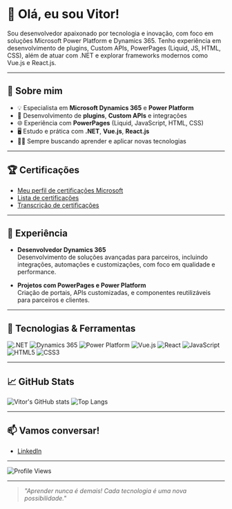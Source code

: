 # 👋 Olá, eu sou Vitor!

Sou desenvolvedor apaixonado por tecnologia e inovação, com foco em soluções Microsoft Power Platform e Dynamics 365. Tenho experiência em desenvolvimento de plugins, Custom APIs, PowerPages (Liquid, JS, HTML, CSS), além de atuar com .NET e explorar frameworks modernos como Vue.js e React.js.

---

## 🚀 Sobre mim

- 💡 Especialista em **Microsoft Dynamics 365** e **Power Platform**
- 🧩 Desenvolvimento de **plugins**, **Custom APIs** e integrações
- 🌐 Experiência com **PowerPages** (Liquid, JavaScript, HTML, CSS)
- 🖥️ Estudo e prática com **.NET**, **Vue.js**, **React.js**
- 👨‍💻 Sempre buscando aprender e aplicar novas tecnologias

---

## 🏆 Certificações

- [Meu perfil de certificações Microsoft](https://learn.microsoft.com/pt-br/users/vitorteixeirasantos/credentials)
- [Lista de certificações](https://learn.microsoft.com/pt-br/users/vitorteixeirasantos/credentials/certifications?tab=credentials-tab)
- [Transcrição de certificações](https://learn.microsoft.com/pt-br/users/vitorteixeirasantos/transcript?tab=credentials-tab)

---

## 💼 Experiência

- **Desenvolvedor Dynamics 365**  
  Desenvolvimento de soluções avançadas para parceiros, incluindo integrações, automações e customizações, com foco em qualidade e performance.

- **Projetos com PowerPages e Power Platform**  
  Criação de portais, APIs customizadas, e componentes reutilizáveis para parceiros e clientes.

---

## 🧰 Tecnologias & Ferramentas

![.NET](https://img.shields.io/badge/.NET-512BD4?style=flat&logo=dotnet&logoColor=white)
![Dynamics 365](https://img.shields.io/badge/Dynamics%20365-002D6B?style=flat&logo=microsoft&logoColor=white)
![Power Platform](https://img.shields.io/badge/Power%20Platform-742774?style=flat&logo=microsoftpowerplatform&logoColor=white)
![Vue.js](https://img.shields.io/badge/Vue.js-4FC08D?style=flat&logo=vue.js&logoColor=white)
![React](https://img.shields.io/badge/React-61DAFB?style=flat&logo=react&logoColor=black)
![JavaScript](https://img.shields.io/badge/JavaScript-F7DF1E?style=flat&logo=javascript&logoColor=black)
![HTML5](https://img.shields.io/badge/HTML5-E34F26?style=flat&logo=html5&logoColor=white)
![CSS3](https://img.shields.io/badge/CSS3-1572B6?style=flat&logo=css3&logoColor=white)

---

## 📈 GitHub Stats

![Vitor's GitHub stats](https://github-readme-stats.vercel.app/api?username=vitorteixa&show_icons=true&theme=radical)
![Top Langs](https://github-readme-stats.vercel.app/api/top-langs/?username=vitorteixa&layout=compact&theme=radical)

---

## 📫 Vamos conversar!

- [LinkedIn](https://www.linkedin.com/in/vitor-teixeira-santos/)

---

![Profile Views](https://komarev.com/ghpvc/?username=vitorteixa&color=blue)

---

> _"Aprender nunca é demais! Cada tecnologia é uma nova possibilidade."_
